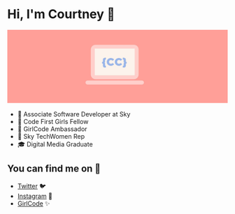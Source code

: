 # Hi, I'm Courtney 💫

![CCcodes Cover Image](https://github.com/Court191/Court191/blob/main/gh-readme-header.jpg)

- 💛 Associate Software Developer at Sky
- 🌸 Code First Girls Fellow 
- 🚀 GirlCode Ambassador 
- 💜 Sky TechWomen Rep
- 🎓 Digital Media Graduate

## You can find me on 💌

* [Twitter](https://twitter.com/CCtech_x) 🐦
* [Instagram](https://www.instagram.com/CCtech_x) 📸
* [GirlCode](https://www.girl-code.co.uk/girlcodeambassadors/courtney-cox) ✨

